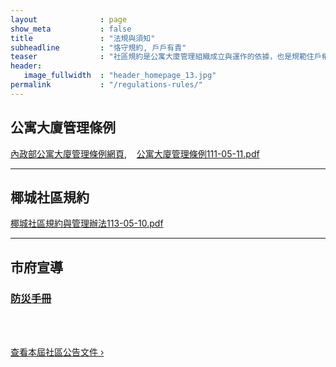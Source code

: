 ```yaml
---
layout              : page
show_meta           : false
title               : "法規與須知"
subheadline         : "恪守規約, 戶戶有責"
teaser              : "社區規約是公寓大廈管理組織成立與運作的依據，也是規範住戶權利義務關係的重要依據"
header:
   image_fullwidth  : "header_homepage_13.jpg"
permalink           : "/regulations-rules/"
---
```

## 公寓大廈管理條例

[內政部公寓大廈管理條例網頁](https://law.moj.gov.tw/LawClass/LawAll.aspx?pcode=D0070118),&nbsp;&nbsp;&nbsp;&nbsp;[公寓大廈管理條例111-05-11.pdf](https://github.com/coconutcity30050/community27/blob/gh-pages/assets/rules/%E5%85%AC%E5%AF%93%E5%A4%A7%E5%BB%88%E7%AE%A1%E7%90%86%E6%A2%9D%E4%BE%8B111-05-11.pdf)

---
## 椰城社區規約

[椰城社區規約與管理辦法113-05-10.pdf](https://github.com/coconutcity30050/community27/blob/gh-pages/assets/rules/%E6%A4%B0%E5%9F%8E%E7%A4%BE%E5%8D%80%E8%A6%8F%E7%B4%84%E5%8F%8A%E7%AE%A1%E7%90%86%E8%BE%A6%E6%B3%95113-05-10.pdf)

---
## 市府宣導

### [防災手冊](https://github.com/coconutcity30050/community27/blob/gh-pages/assets/rules/%E6%96%B0%E7%AB%B9%E5%B8%82%E9%98%B2%E7%81%BD%E6%89%8B%E5%86%8A.pdf)
<br>
<br>
<p><a class="radius button small" href="{{ site.url }}{{ site.baseurl }}/documentation/">查看本屆社區公告文件 ›</a></p>

